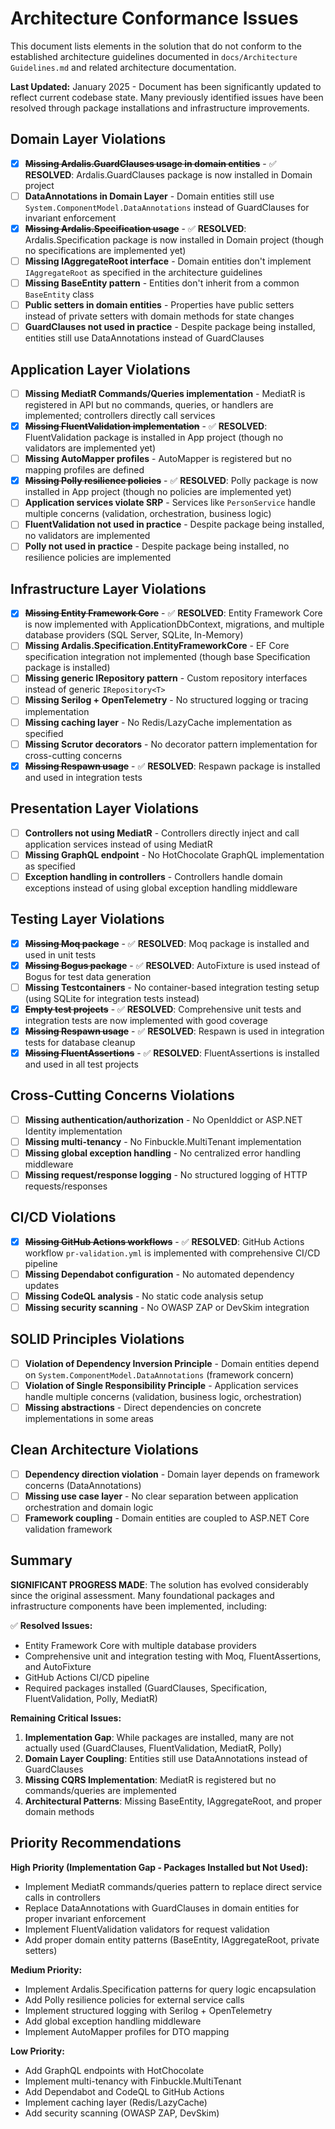 # Architecture Conformance Issues

This document lists elements in the solution that do not conform to the established architecture guidelines documented in `docs/Architecture Guidelines.md` and related architecture documentation.

**Last Updated:** January 2025 - Document has been significantly updated to reflect current codebase state. Many previously identified issues have been resolved through package installations and infrastructure improvements.

## Domain Layer Violations

- [x] **~~Missing Ardalis.GuardClauses usage in domain entities~~** - ✅ **RESOLVED**: Ardalis.GuardClauses package is now installed in Domain project
- [ ] **DataAnnotations in Domain Layer** - Domain entities still use `System.ComponentModel.DataAnnotations` instead of GuardClauses for invariant enforcement
- [x] **~~Missing Ardalis.Specification usage~~** - ✅ **RESOLVED**: Ardalis.Specification package is now installed in Domain project (though no specifications are implemented yet)
- [ ] **Missing IAggregateRoot interface** - Domain entities don't implement `IAggregateRoot` as specified in the architecture guidelines
- [ ] **Missing BaseEntity pattern** - Entities don't inherit from a common `BaseEntity` class
- [ ] **Public setters in domain entities** - Properties have public setters instead of private setters with domain methods for state changes
- [ ] **GuardClauses not used in practice** - Despite package being installed, entities still use DataAnnotations instead of GuardClauses

## Application Layer Violations

- [ ] **Missing MediatR Commands/Queries implementation** - MediatR is registered in API but no commands, queries, or handlers are implemented; controllers directly call services
- [x] **~~Missing FluentValidation implementation~~** - ✅ **RESOLVED**: FluentValidation package is installed in App project (though no validators are implemented yet)
- [ ] **Missing AutoMapper profiles** - AutoMapper is registered but no mapping profiles are defined
- [x] **~~Missing Polly resilience policies~~** - ✅ **RESOLVED**: Polly package is now installed in App project (though no policies are implemented yet)
- [ ] **Application services violate SRP** - Services like `PersonService` handle multiple concerns (validation, orchestration, business logic)
- [ ] **FluentValidation not used in practice** - Despite package being installed, no validators are implemented
- [ ] **Polly not used in practice** - Despite package being installed, no resilience policies are implemented

## Infrastructure Layer Violations

- [x] **~~Missing Entity Framework Core~~** - ✅ **RESOLVED**: Entity Framework Core is now implemented with ApplicationDbContext, migrations, and multiple database providers (SQL Server, SQLite, In-Memory)
- [ ] **Missing Ardalis.Specification.EntityFrameworkCore** - EF Core specification integration not implemented (though base Specification package is installed)
- [ ] **Missing generic IRepository<T> pattern** - Custom repository interfaces instead of generic `IRepository<T>`
- [ ] **Missing Serilog + OpenTelemetry** - No structured logging or tracing implementation
- [ ] **Missing caching layer** - No Redis/LazyCache implementation as specified
- [ ] **Missing Scrutor decorators** - No decorator pattern implementation for cross-cutting concerns
- [x] **~~Missing Respawn usage~~** - ✅ **RESOLVED**: Respawn package is installed and used in integration tests

## Presentation Layer Violations

- [ ] **Controllers not using MediatR** - Controllers directly inject and call application services instead of using MediatR
- [ ] **Missing GraphQL endpoint** - No HotChocolate GraphQL implementation as specified
- [ ] **Exception handling in controllers** - Controllers handle domain exceptions instead of using global exception handling middleware

## Testing Layer Violations

- [x] **~~Missing Moq package~~** - ✅ **RESOLVED**: Moq package is installed and used in unit tests
- [x] **~~Missing Bogus package~~** - ✅ **RESOLVED**: AutoFixture is used instead of Bogus for test data generation
- [ ] **Missing Testcontainers** - No container-based integration testing setup (using SQLite for integration tests instead)
- [x] **~~Empty test projects~~** - ✅ **RESOLVED**: Comprehensive unit tests and integration tests are now implemented with good coverage
- [x] **~~Missing Respawn usage~~** - ✅ **RESOLVED**: Respawn is used in integration tests for database cleanup
- [x] **~~Missing FluentAssertions~~** - ✅ **RESOLVED**: FluentAssertions is installed and used in all test projects

## Cross-Cutting Concerns Violations

- [ ] **Missing authentication/authorization** - No OpenIddict or ASP.NET Identity implementation
- [ ] **Missing multi-tenancy** - No Finbuckle.MultiTenant implementation
- [ ] **Missing global exception handling** - No centralized error handling middleware
- [ ] **Missing request/response logging** - No structured logging of HTTP requests/responses

## CI/CD Violations

- [x] **~~Missing GitHub Actions workflows~~** - ✅ **RESOLVED**: GitHub Actions workflow `pr-validation.yml` is implemented with comprehensive CI/CD pipeline
- [ ] **Missing Dependabot configuration** - No automated dependency updates
- [ ] **Missing CodeQL analysis** - No static code analysis setup
- [ ] **Missing security scanning** - No OWASP ZAP or DevSkim integration

## SOLID Principles Violations

- [ ] **Violation of Dependency Inversion Principle** - Domain entities depend on `System.ComponentModel.DataAnnotations` (framework concern)
- [ ] **Violation of Single Responsibility Principle** - Application services handle multiple concerns (validation, business logic, orchestration)
- [ ] **Missing abstractions** - Direct dependencies on concrete implementations in some areas

## Clean Architecture Violations

- [ ] **Dependency direction violation** - Domain layer depends on framework concerns (DataAnnotations)
- [ ] **Missing use case layer** - No clear separation between application orchestration and domain logic
- [ ] **Framework coupling** - Domain entities are coupled to ASP.NET Core validation framework

## Summary

**SIGNIFICANT PROGRESS MADE**: The solution has evolved considerably since the original assessment. Many foundational packages and infrastructure components have been implemented, including:

✅ **Resolved Issues:**
- Entity Framework Core with multiple database providers
- Comprehensive unit and integration testing with Moq, FluentAssertions, and AutoFixture
- GitHub Actions CI/CD pipeline
- Required packages installed (GuardClauses, Specification, FluentValidation, Polly, MediatR)

**Remaining Critical Issues:**
1. **Implementation Gap**: While packages are installed, many are not actually used (GuardClauses, FluentValidation, MediatR, Polly)
2. **Domain Layer Coupling**: Entities still use DataAnnotations instead of GuardClauses
3. **Missing CQRS Implementation**: MediatR is registered but no commands/queries are implemented
4. **Architectural Patterns**: Missing BaseEntity, IAggregateRoot, and proper domain methods

## Priority Recommendations

**High Priority (Implementation Gap - Packages Installed but Not Used):**
- Implement MediatR commands/queries pattern to replace direct service calls in controllers
- Replace DataAnnotations with GuardClauses in domain entities for proper invariant enforcement
- Implement FluentValidation validators for request validation
- Add proper domain entity patterns (BaseEntity, IAggregateRoot, private setters)

**Medium Priority:**
- Implement Ardalis.Specification patterns for query logic encapsulation
- Add Polly resilience policies for external service calls
- Implement structured logging with Serilog + OpenTelemetry
- Add global exception handling middleware
- Implement AutoMapper profiles for DTO mapping

**Low Priority:**
- Add GraphQL endpoints with HotChocolate
- Implement multi-tenancy with Finbuckle.MultiTenant
- Add Dependabot and CodeQL to GitHub Actions
- Implement caching layer (Redis/LazyCache)
- Add security scanning (OWASP ZAP, DevSkim)
